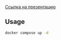  
[Ссылка на презентацию](https://docs.google.com/presentation/d/1g0PQBJqmY3MZPRYtH-5iwEU5-CoTJ7j3doyfDigiOKE/edit?usp=sharing)

 ## Usage
```bash
docker compose up -d
```
